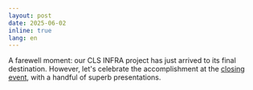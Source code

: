 ```yaml
---
layout: post
date: 2025-06-02
inline: true
lang: en
---
```


A farewell moment: our CLS INFRA project has just arrived to its final destination. However,
let's celebrate the accomplishment at the [closing event](https://clsinfra.io/closing-event/), with a handful of superb presentations.

